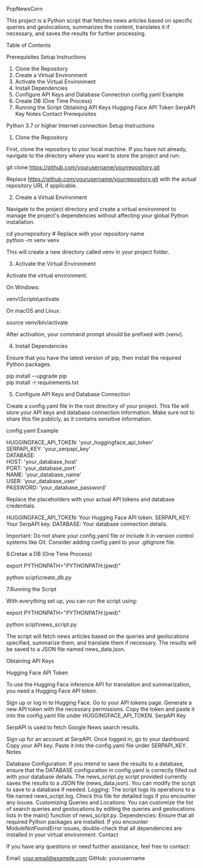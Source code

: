 PopNewsCorn

This project is a Python script that fetches news articles based on specific queries and geolocations, summarizes the content, translates it if necessary, and saves the results for further processing.

Table of Contents
 

Prerequisites
Setup Instructions
1. Clone the Repository
2. Create a Virtual Environment
3. Activate the Virtual Environment
4. Install Dependencies
5. Configure API Keys and Database Connection
config.yaml Example
6. Create DB (One Time Process)
7. Running the Script
Obtaining API Keys
Hugging Face API Token
SerpAPI Key
Notes
Contact
Prerequisites
 

Python 3.7 or higher
Internet connection
Setup Instructions
 

1. Clone the Repository
 
First, clone the repository to your local machine. If you have not already, navigate to the directory where you want to store the project and run:


git clone https://github.com/yourusername/yourrepository.git  
 
Replace https://github.com/yourusername/yourrepository.git with the actual repository URL if applicable.

2. Create a Virtual Environment
 
Navigate to the project directory and create a virtual environment to manage the project's dependencies without affecting your global Python installation.


cd yourrepository  # Replace with your repository name  
python -m venv venv  
 
This will create a new directory called venv in your project folder.

3. Activate the Virtual Environment
 
Activate the virtual environment.

On Windows:


venv\Scripts\activate  
 

On macOS and Linux:


source venv/bin/activate  
 
After activation, your command prompt should be prefixed with (venv).

4. Install Dependencies
 
Ensure that you have the latest version of pip, then install the required Python packages.


pip install --upgrade pip  
pip install -r requirements.txt  


5. Configure API Keys and Database Connection
 
Create a config.yaml file in the root directory of your project. This file will store your API keys and database connection information. Make sure not to share this file publicly, as it contains sensitive information.

config.yaml Example

HUGGINGFACE_API_TOKEN: 'your_huggingface_api_token'  
SERPAPI_KEY: 'your_serpapi_key'  
DATABASE:  
  HOST: 'your_database_host'  
  PORT: 'your_database_port'  
  NAME: 'your_database_name'  
  USER: 'your_database_user'  
  PASSWORD: 'your_database_password'  
 
Replace the placeholders with your actual API tokens and database credentials.

HUGGINGFACE_API_TOKEN: Your Hugging Face API token.
SERPAPI_KEY: Your SerpAPI key.
DATABASE: Your database connection details.

Important: Do not share your config.yaml file or include it in version control systems like Git. Consider adding config.yaml to your .gitignore file.

6.Cretae a DB (One Time Process)

export PYTHONPATH="${PYTHONPATH}:$(pwd)"  

python scipt\create_db.py  

7.Running the Script
 
With everything set up, you can run the script using:

export PYTHONPATH="${PYTHONPATH}:$(pwd)"  

python scipt\news_script.py  
 
The script will fetch news articles based on the queries and geolocations specified, summarize them, and translate them if necessary. The results will be saved to a JSON file named news_data.json.

Obtaining API Keys
 

Hugging Face API Token
 
To use the Hugging Face inference API for translation and summarization, you need a Hugging Face API token.

Sign up or log in to Hugging Face.
Go to your API tokens page.
Generate a new API token with the necessary permissions.
Copy the token and paste it into the config.yaml file under HUGGINGFACE_API_TOKEN.
SerpAPI Key
 
SerpAPI is used to fetch Google News search results.

Sign up for an account at SerpAPI.
Once logged in, go to your dashboard.
Copy your API key.
Paste it into the config.yaml file under SERPAPI_KEY.
Notes
 

Database Configuration: If you intend to save the results to a database, ensure that the DATABASE configuration in config.yaml is correctly filled out with your database details. The news_script.py script provided currently saves the results to a JSON file (news_data.json). You can modify the script to save to a database if needed.
Logging: The script logs its operations to a file named news_script.log. Check this file for detailed logs if you encounter any issues.
Customizing Queries and Locations: You can customize the list of search queries and geolocations by editing the queries and geolocations lists in the main() function of news_script.py.
Dependencies: Ensure that all required Python packages are installed. If you encounter ModuleNotFoundError issues, double-check that all dependencies are installed in your virtual environment.
Contact
 
If you have any questions or need further assistance, feel free to contact:

Email: your.email@example.com
GitHub: yourusername